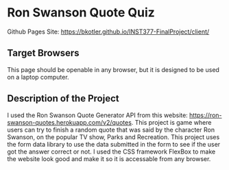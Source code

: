 # Ron Swanson Quote Quiz
Github Pages Site: https://bkotler.github.io/INST377-FinalProject/client/

## Target Browsers
This page should be openable in any browser, but it is designed to be used on a laptop computer. 

## Description of the Project
I used the Ron Swanson Quote Generator API from this website: https://ron-swanson-quotes.herokuapp.com/v2/quotes. This project is game where users can try to finish a random quote that was said by the character Ron Swanson, on the popular TV show, Parks and Recreation. This project uses the form data library to use the data submitted in the form to see if the user got the answer correct or not. I used the CSS framework FlexBox to make the website look good and make it so it is accessable from any browser. 